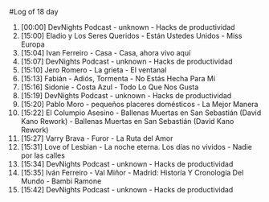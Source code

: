 #Log of 18 day

1. [00:00] DevNights Podcast - unknown - Hacks de productividad
1. [15:00] Eladio y Los Seres Queridos - Están Ustedes Unidos - Miss Europa
1. [15:04] Ivan Ferreiro - Casa - Casa, ahora vivo aquí
1. [15:07] DevNights Podcast - unknown - Hacks de productividad
1. [15:10] Jero Romero - La grieta - El ventanal
1. [15:13] Fabián - Adiós, Tormenta - No Estás Hecha Para Mí
1. [15:16] Sidonie - Costa Azul - Todo Lo Que Nos Gusta
1. [15:19] DevNights Podcast - unknown - Hacks de productividad
1. [15:20] Pablo Moro - pequeños placeres domésticos - La Mejor Manera
1. [15:22] El Columpio Asesino - Ballenas Muertas en San Sebastián (David Kano Rework) - Ballenas Muertas en San Sebastián (David Kano Rework)
1. [15:27] Varry Brava - Furor - La Ruta del Amor
1. [15:31] Love of Lesbian - La noche eterna. Los días no vividos - Nadie por las calles
1. [15:34] DevNights Podcast - unknown - Hacks de productividad
1. [15:35] Iván Ferreiro - Val Miñor - Madrid: Historía Y Cronología Del Mundo - Bambi Ramone
1. [15:42] DevNights Podcast - unknown - Hacks de productividad
